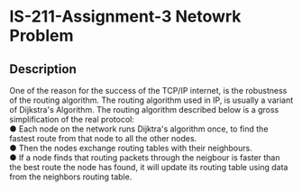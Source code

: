 # IS-211-Assignment-3 Netowrk Problem

## Description
One of the reason for the success of the TCP/IP internet, is the robustness of the
routing algorithm. The routing algorithm used in IP, is usually a variant of Dijkstra's
Algorithm. The routing algorithm described below is a gross simplification of the real
protocol:<br> 
● Each node on the network runs Dijktra's algorithm once, to find the fastest
route from that node to all the other nodes.<br>
● Then the nodes exchange routing tables with their neighbours.<br>
● If a node finds that routing packets through the neigbour is faster than the
best route the node has found, it will update its routing table using data from
the neighbors routing table. <br>
